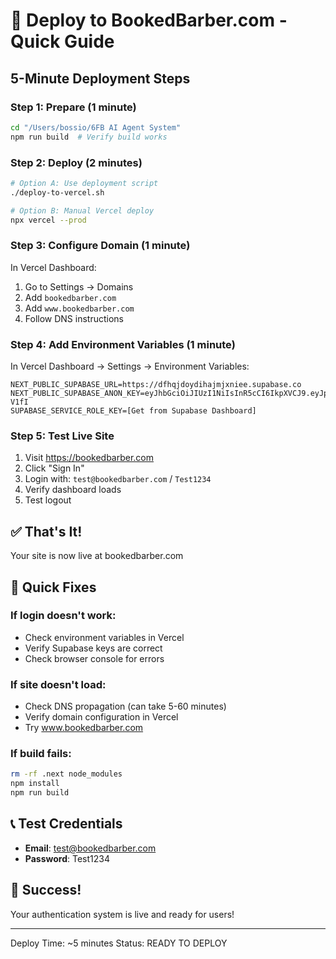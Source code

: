 # 🚀 Deploy to BookedBarber.com - Quick Guide

## 5-Minute Deployment Steps

### Step 1: Prepare (1 minute)
```bash
cd "/Users/bossio/6FB AI Agent System"
npm run build  # Verify build works
```

### Step 2: Deploy (2 minutes)
```bash
# Option A: Use deployment script
./deploy-to-vercel.sh

# Option B: Manual Vercel deploy
npx vercel --prod
```

### Step 3: Configure Domain (1 minute)
In Vercel Dashboard:
1. Go to Settings → Domains
2. Add `bookedbarber.com`
3. Add `www.bookedbarber.com`
4. Follow DNS instructions

### Step 4: Add Environment Variables (1 minute)
In Vercel Dashboard → Settings → Environment Variables:

```
NEXT_PUBLIC_SUPABASE_URL=https://dfhqjdoydihajmjxniee.supabase.co
NEXT_PUBLIC_SUPABASE_ANON_KEY=eyJhbGciOiJIUzI1NiIsInR5cCI6IkpXVCJ9.eyJpc3MiOiJzdXBhYmFzZSIsInJlZiI6ImRmaHFqZG95ZGloYWptanhuaWVlIiwicm9sZSI6ImFub24iLCJpYXQiOjE3NTQwODcwMTAsImV4cCI6MjA2OTY2MzAxMH0.TUYnEBzpB2LQaGLIXg5wtvJHyyhFD2QAOMdY_B-V1fI
SUPABASE_SERVICE_ROLE_KEY=[Get from Supabase Dashboard]
```

### Step 5: Test Live Site
1. Visit https://bookedbarber.com
2. Click "Sign In" 
3. Login with: `test@bookedbarber.com` / `Test1234`
4. Verify dashboard loads
5. Test logout

## ✅ That's It!
Your site is now live at bookedbarber.com

## 🔧 Quick Fixes

### If login doesn't work:
- Check environment variables in Vercel
- Verify Supabase keys are correct
- Check browser console for errors

### If site doesn't load:
- Check DNS propagation (can take 5-60 minutes)
- Verify domain configuration in Vercel
- Try www.bookedbarber.com

### If build fails:
```bash
rm -rf .next node_modules
npm install
npm run build
```

## 📞 Test Credentials
- **Email**: test@bookedbarber.com
- **Password**: Test1234

## 🎉 Success!
Your authentication system is live and ready for users!

---
Deploy Time: ~5 minutes
Status: READY TO DEPLOY
